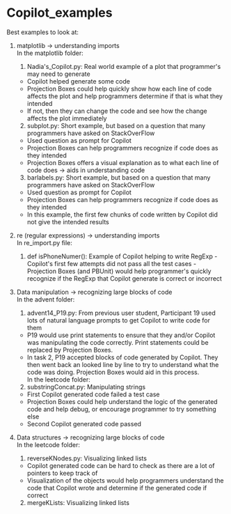 # Copilot_examples
Best examples to look at:

1. matplotlib -> understanding imports  
 In the matplotlib folder:
    1. Nadia's_Copilot.py: Real world example of a plot that programmer's may need to generate
      - Copilot helped generate some code
      - Projection Boxes could help quickly show how each line of code affects the plot and help programmers determine if that is what they intended
      - If not, then they can change the code and see how the change affects the plot immediately 
    2. subplot.py: Short example, but based on a question that many programmers have asked on StackOverFlow
      - Used question as prompt for Copilot
      - Projection Boxes can help programmers recognize if code does as they intended
      - Projection Boxes offers a visual explanation as to what each line of code does -> aids in understanding code
    3. barlabels.py: Short example, but based on a question that many programmers have asked on StackOverFlow
      - Used question as prompt for Copilot
      - Projection Boxes can help programmers recognize if code does as they intended
      - In this example, the first few chunks of code written by Copilot did not give the intended results
      
2. re (regular expressions) -> understanding imports  
 In re_import.py file:
     1. def isPhoneNumer(): Example of Copilot helping to write RegExp
       - Copilot's first few attempts did not pass all the test cases
       - Projection Boxes (and PBUnit) would help programmer's quickly recognize if the RegExp that Copilot generate is correct or incorrect
        
3. Data manipulation -> recognizing large blocks of code  
 In the advent folder:
    1. advent14_P19.py: From previous user student, Participant 19 used lots of natural language prompts to get Copilot to write code for them
      - P19 would use print statements to ensure that they and/or Copilot was manipulating the code correctly. Print statements could be replaced by Projection Boxes.
      - In task 2, P19 accepted blocks of code generated by Copilot. They then went back an looked line by line to try to understand what the code was doing.
        Projection Boxes would aid in this process.  
 In the leetcode folder:
    2. substringConcat.py: Manipulating strings
      - First Copilot generated code failed a test case
      - Projection Boxes could help understand the logic of the generated code and help debug, or encourage programmer to try something else
      - Second Copilot generated code passed
        
4. Data structures -> recognizing large blocks of code  
 In the leetcode folder:
    1. reverseKNodes.py: Visualizing linked lists
      - Copilot generated code can be hard to check as there are a lot of pointers to keep track of
      - Visualization of the objects would help programmers understand the code that Copilot wrote and determine if the generated code if correct
    2. mergeKLists: Visualizing linked lists
     
    
